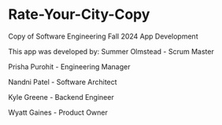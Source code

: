 # Rate-Your-City-Copy
Copy of Software Engineering Fall 2024 App Development

This app was developed by: 
Summer Olmstead - Scrum Master

Prisha Purohit - Engineering Manager

Nandni Patel - Software Architect 

Kyle Greene - Backend Engineer

Wyatt Gaines - Product Owner
